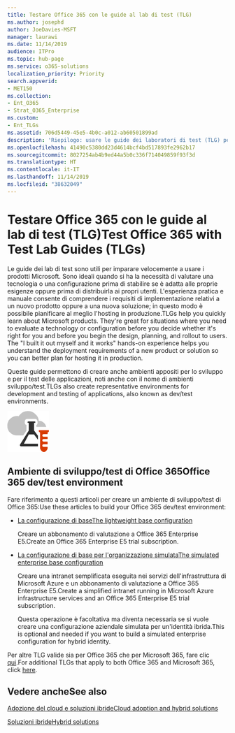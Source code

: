 ```yaml
---
title: Testare Office 365 con le guide al lab di test (TLG)
ms.author: josephd
author: JoeDavies-MSFT
manager: laurawi
ms.date: 11/14/2019
audience: ITPro
ms.topic: hub-page
ms.service: o365-solutions
localization_priority: Priority
search.appverid:
- MET150
ms.collection:
- Ent_O365
- Strat_O365_Enterprise
ms.custom:
- Ent_TLGs
ms.assetid: 706d5449-45e5-4b0c-a012-ab60501899ad
description: 'Riepilogo: usare le guide dei laboratori di test (TLG) per configurare le dimostrazioni, la prova del concetto o gli ambienti di sviluppo/test per Office 365.'
ms.openlocfilehash: 41490c5380dd23d4614bcf4bd517893fe2962b17
ms.sourcegitcommit: 8027254ab4b9ed44a5b0c336f714049859f93f3d
ms.translationtype: HT
ms.contentlocale: it-IT
ms.lasthandoff: 11/14/2019
ms.locfileid: "38632049"
---
```

# <a name="test-office-365-with-test-lab-guides-tlgs"></a><span data-ttu-id="c9a93-103">Testare Office 365 con le guide al lab di test (TLG)</span><span class="sxs-lookup"><span data-stu-id="c9a93-103">Test Office 365 with Test Lab Guides (TLGs)</span></span>

<span data-ttu-id="c9a93-p101">Le guide dei lab di test sono utili per imparare velocemente a usare i prodotti Microsoft. Sono ideali quando si ha la necessità di valutare una tecnologia o una configurazione prima di stabilire se è adatta alle proprie esigenze oppure prima di distribuirla ai propri utenti. L'esperienza pratica e manuale consente di comprendere i requisiti di implementazione relativi a un nuovo prodotto oppure a una nuova soluzione; in questo modo è possibile pianificare al meglio l'hosting in produzione.</span><span class="sxs-lookup"><span data-stu-id="c9a93-p101">TLGs help you quickly learn about Microsoft products. They're great for situations where you need to evaluate a technology or configuration before you decide whether it's right for you and before you begin the design, planning, and rollout to users. The "I built it out myself and it works" hands-on experience helps you understand the deployment requirements of a new product or solution so you can better plan for hosting it in production.</span></span>
  
<span data-ttu-id="c9a93-107">Queste guide permettono di creare anche ambienti appositi per lo sviluppo e per il test delle applicazioni, noti anche con il nome di ambienti sviluppo/test.</span><span class="sxs-lookup"><span data-stu-id="c9a93-107">TLGs also create representative environments for development and testing of applications, also known as dev/test environments.</span></span>
  
![Guide dei laboratori di testing nel cloud Microsoft](media/24ad0d1b-3274-40fb-972a-b8188b7268d1.png)
  
## <a name="office-365-devtest-environment"></a><span data-ttu-id="c9a93-109">Ambiente di sviluppo/test di Office 365</span><span class="sxs-lookup"><span data-stu-id="c9a93-109">Office 365 dev/test environment</span></span>

<span data-ttu-id="c9a93-110">Fare riferimento a questi articoli per creare un ambiente di sviluppo/test di Office 365:</span><span class="sxs-lookup"><span data-stu-id="c9a93-110">Use these articles to build your Office 365 dev/test environment:</span></span>
  
- [<span data-ttu-id="c9a93-111">La configurazione di base</span><span class="sxs-lookup"><span data-stu-id="c9a93-111">The lightweight base configuration</span></span>](https://docs.microsoft.com/microsoft-365/enterprise/lightweight-base-configuration-microsoft-365-enterprise)
    
    <span data-ttu-id="c9a93-112">Creare un abbonamento di valutazione a Office 365 Enterprise E5.</span><span class="sxs-lookup"><span data-stu-id="c9a93-112">Create an Office 365 Enterprise E5 trial subscription.</span></span>

- [<span data-ttu-id="c9a93-113">La configurazione di base per l'organizzazione simulata</span><span class="sxs-lookup"><span data-stu-id="c9a93-113">The simulated enterprise base configuration</span></span>](https://docs.microsoft.com/microsoft-365/enterprise/simulated-ent-base-configuration-microsoft-365-enterprise)
    
    <span data-ttu-id="c9a93-114">Creare una intranet semplificata eseguita nei servizi dell'infrastruttura di Microsoft Azure e un abbonamento di valutazione a Office 365 Enterprise E5.</span><span class="sxs-lookup"><span data-stu-id="c9a93-114">Create a simplified intranet running in Microsoft Azure infrastructure services and an Office 365 Enterprise E5 trial subscription.</span></span> 

    <span data-ttu-id="c9a93-115">Questa operazione è facoltativa ma diventa necessaria se si vuole creare una configurazione aziendale simulata per un'identità ibrida.</span><span class="sxs-lookup"><span data-stu-id="c9a93-115">This is optional and needed if you want to build a simulated enterprise configuration for hybrid identity.</span></span>
    
<span data-ttu-id="c9a93-116">Per altre TLG valide sia per Office 365 che per Microsoft 365, fare clic [qui](https://docs.microsoft.com/microsoft-365/enterprise/m365-enterprise-test-lab-guides).</span><span class="sxs-lookup"><span data-stu-id="c9a93-116">For additional TLGs that apply to both Office 365 and Microsoft 365, click [here](https://docs.microsoft.com/microsoft-365/enterprise/m365-enterprise-test-lab-guides).</span></span>  
    
## <a name="see-also"></a><span data-ttu-id="c9a93-117">Vedere anche</span><span class="sxs-lookup"><span data-stu-id="c9a93-117">See also</span></span>

[<span data-ttu-id="c9a93-118">Adozione del cloud e soluzioni ibride</span><span class="sxs-lookup"><span data-stu-id="c9a93-118">Cloud adoption and hybrid solutions</span></span>](cloud-adoption-and-hybrid-solutions.md)
  
[<span data-ttu-id="c9a93-119">Soluzioni ibride</span><span class="sxs-lookup"><span data-stu-id="c9a93-119">Hybrid solutions</span></span>](hybrid-solutions.md)
